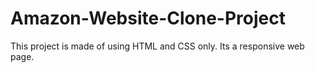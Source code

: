 # Amazon-Website-Clone-Project
This project is made of using HTML and CSS only. Its a responsive web page.

